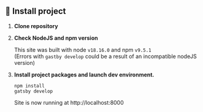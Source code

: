 ## 🚀 Install project

1.  **Clone repository**

2.  **Check NodeJS and npm version**

    This site was built with node `v18.16.0` and npm `v9.5.1`  
    (Errors with `gastby develop` could be a result of an incompatible nodeJS version)

3.  **Install project packages and launch dev environment.**

    ```shell
    npm install
    gatsby develop
    ```

    Site is now running at http://localhost:8000
